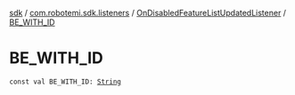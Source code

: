 [sdk](../../index.md) / [com.robotemi.sdk.listeners](../index.md) / [OnDisabledFeatureListUpdatedListener](index.md) / [BE_WITH_ID](./-b-e_-w-i-t-h_-i-d.md)

# BE_WITH_ID

`const val BE_WITH_ID: `[`String`](https://kotlinlang.org/api/latest/jvm/stdlib/kotlin/-string/index.html)
